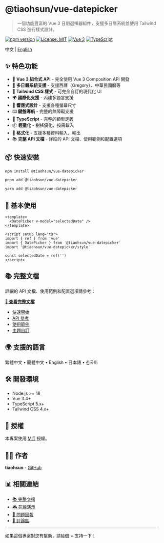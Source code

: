 # @tiaohsun/vue-datepicker

> 一個功能豐富的 Vue 3 日期選擇器組件，支援多日曆系統並使用 Tailwind CSS 進行樣式設計。

[![npm version](https://img.shields.io/npm/v/@tiaohsun/vue-datepicker.svg)](https://www.npmjs.com/package/@tiaohsun/vue-datepicker)
[![License: MIT](https://img.shields.io/badge/License-MIT-yellow.svg)](https://opensource.org/licenses/MIT)
[![Vue 3](https://img.shields.io/badge/Vue-3.x-brightgreen.svg)](https://vuejs.org/)
[![TypeScript](https://img.shields.io/badge/TypeScript-5.x-blue.svg)](https://www.typescriptlang.org/)

中文 | [English](./README.md)

## ✨ 特色功能

- 🎯 **Vue 3 組合式 API** - 完全使用 Vue 3 Composition API 開發
- 📅 **多日曆系統支援** - 支援西曆（Gregory）、中華民國曆等
- 🎨 **Tailwind CSS 樣式** - 可完全自訂的現代化 UI
- 🌍 **國際化支援** - 內建多語言支援
- 📱 **響應式設計** - 支援各種螢幕尺寸
- ⌨️ **鍵盤導航** - 完整的無障礙支援
- 🔧 **TypeScript** - 完整的類型定義
- 📦 **輕量化** - 樹搖優化，按需載入
- 📝 **格式化** - 支援多種資料輸入、輸出
- 📚 **完整 API 文檔** - 詳細的 API 文檔、使用範例和配置選項

## 📦 快速安裝

```bash
npm install @tiaohsun/vue-datepicker
```

```bash
pnpm add @tiaohsun/vue-datepicker
```

```bash
yarn add @tiaohsun/vue-datepicker
```

## 🚀 基本使用

```vue
<template>
  <DatePicker v-model="selectedDate" />
</template>

<script setup lang="ts">
import { ref } from 'vue'
import { DatePicker } from '@tiaohsun/vue-datepicker'
import '@tiaohsun/vue-datepicker/style'

const selectedDate = ref('')
</script>
```

## 📚 完整文檔

詳細的 API 文檔、使用範例和配置選項請參考：

**[📖 查看完整文檔](https://vue-datepicker.tiaohsun.dev)**

- [快速開始](https://vue-datepicker.tiaohsun.dev/zh-tw/guide/installation)
- [API 參考](https://vue-datepicker.tiaohsun.dev/zh-tw/api/datepicker)
- [使用範例](https://vue-datepicker.tiaohsun.dev/zh-tw/examples)
- [主題自訂](https://vue-datepicker.tiaohsun.dev/zh-tw/guide/theming)

## 🌍 支援的語言

繁體中文 • 簡體中文 • English • 日本語 • 한국어

## 🛠 開發環境

- Node.js >= 18
- Vue 3.4+
- TypeScript 5.x+
- Tailwind CSS 4.x+

## 📄 授權

本專案使用 [MIT](./LICENSE) 授權。

## 👨‍💻 作者

**tiaohsun** - [GitHub](https://github.com/Tiaohsun31)

## 📊 相關連結

- [📚 完整文檔](https://vue-datepicker.tiaohsun.dev)
- [🎮 在線演示](https://vue-datepicker.tiaohsun.dev/demo)
- [🐛 問題回報](https://github.com/Tiaohsun31/vue-datepicker/issues)
- [💬 討論區](https://github.com/Tiaohsun31/vue-datepicker/discussions)

---

如果這個專案對您有幫助，請給個 ⭐️ 支持一下！
